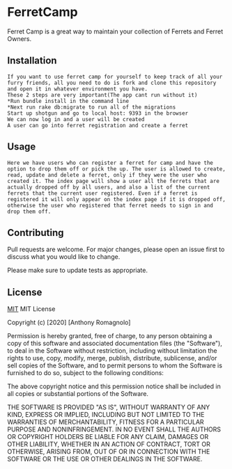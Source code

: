 
# FerretCamp

Ferret Camp is a great way to maintain your collection of Ferrets and Ferret Owners. 

## Installation

    If you want to use ferret camp for yourself to keep track of all your furry friends, all you need to do is fork and clone this repository and open it in whatever environment you have. 
    These 2 steps are very important(The app cant run without it)
    *Run bundle install in the command line
    *Next run rake db:migrate to run all of the migrations
    Start up shotgun and go to local host: 9393 in the browser 
    We can now log in and a user will be created
    A user can go into ferret registration and create a ferret
## Usage

```
Here we have users who can register a ferret for camp and have the option to drop them off or pick the up. The user is allowed to create, read, update and delete a ferret, only if they were the user who created it. The index page will show a user all the ferrets that are actually dropped off by all users, and also a list of the current ferrets that the current user registered. Even if a ferret is registered it will only appear on the index page if it is dropped off, otherwise the user who registered that ferret needs to sign in and drop them off.

```

## Contributing
Pull requests are welcome. For major changes, please open an issue first to discuss what you would like to change.

Please make sure to update tests as appropriate.

## License
[MIT](https://choosealicense.com/licenses/mit/)
MIT License

Copyright (c) [2020] [Anthony Romagnolo]

Permission is hereby granted, free of charge, to any person obtaining a copy
of this software and associated documentation files (the "Software"), to deal
in the Software without restriction, including without limitation the rights
to use, copy, modify, merge, publish, distribute, sublicense, and/or sell
copies of the Software, and to permit persons to whom the Software is
furnished to do so, subject to the following conditions:

The above copyright notice and this permission notice shall be included in all
copies or substantial portions of the Software.

THE SOFTWARE IS PROVIDED "AS IS", WITHOUT WARRANTY OF ANY KIND, EXPRESS OR
IMPLIED, INCLUDING BUT NOT LIMITED TO THE WARRANTIES OF MERCHANTABILITY,
FITNESS FOR A PARTICULAR PURPOSE AND NONINFRINGEMENT. IN NO EVENT SHALL THE
AUTHORS OR COPYRIGHT HOLDERS BE LIABLE FOR ANY CLAIM, DAMAGES OR OTHER
LIABILITY, WHETHER IN AN ACTION OF CONTRACT, TORT OR OTHERWISE, ARISING FROM,
OUT OF OR IN CONNECTION WITH THE SOFTWARE OR THE USE OR OTHER DEALINGS IN THE
SOFTWARE.